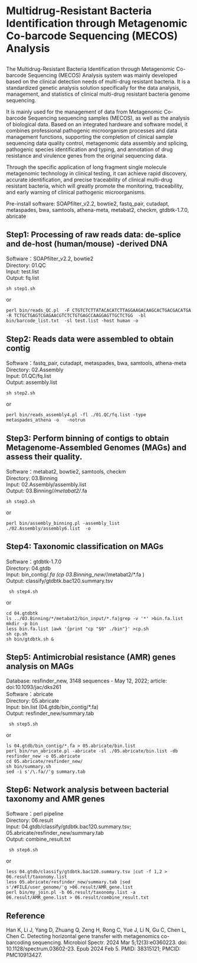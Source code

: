 # Multidrug-Resistant Bacteria Identification through Metagenomic Co-barcode Sequencing (MECOS) Analysis  

##
The Multidrug-Resistant Bacteria Identification through Metagenomic Co-barcode Sequencing (MECOS) Analysis system was mainly developed based on the clinical detection needs of multi-drug resistant bacteria. It is a standardized genetic analysis solution specifically for the data analysis, management, and statistics of clinical multi-drug resistant bacteria genome sequencing.

It is mainly used for the management of data from Metagenomic Co-barcode Sequencing sequencing samples (MECOS), as well as the analysis of biological data. Based on an integrated hardware and software model, it combines professional pathogenic microorganism processes and data management functions, supporting the completion of clinical sample sequencing data quality control, metagenomic data assembly and splicing, pathogenic species identification and typing, and annotation of drug resistance and virulence genes from the original sequencing data.

Through the specific application of long fragment single molecule metagenomic technology in clinical testing, it can achieve rapid discovery, accurate identification, and precise traceability of clinical multi-drug resistant bacteria, which will greatly promote the monitoring, traceability, and early warning of clinical pathogenic microorganisms.

Pre-install software: 
SOAPfilter_v2.2, bowtie2, fastq_pair, cutadapt, metaspades, bwa, samtools, athena-meta, metabat2, checkm, gtdbtk-1.7.0, abricate  


  
## Step1: Processing of raw reads data: de-splice and de-host (human/mouse) -derived DNA 
Software：SOAPfilter_v2.2, bowtie2  
Directory: 01.QC  
Input: test.list  
Output: fq.list
```{sh}
sh step1.sh  
```
or
```{sh}
perl bin/reads_QC.pl  -F CTGTCTCTTATACACATCTTAGGAAGACAAGCACTGACGACATGA -R TCTGCTGAGTCGAGAACGTCTCTGTGAGCCAAGGAGTTGCTCTGG  -bl bin/barcode_list.txt  -sl test.list -host human -o  
```


## Step2: Reads data were assembled to obtain contig 
Software：fastq_pair, cutadapt, metaspades, bwa, samtools, athena-meta  
Directory: 02.Assembly  
Input: 01.QC/fq.list  
Output: assembly.list 
```{sh}
sh step2.sh
```
or
```{sh}
perl bin/reads_assembly4.pl -fl ./01.QC/fq.list -type metaspades_athena -o   -notrun
```


## Step3: Perform binning of contigs to obtain Metagenome-Assembled Genomes (MAGs) and assess their quality.  
Software：metabat2, bowtie2, samtools, checkm  
Directory: 03.Binning  
Input: 02.Assembly/assembly.list  
Output: 03.Binning/*/metabat2/*.fa  
```{sh}
sh step3.sh  
```
or
```{sh}
perl bin/assembly_binning.pl -assembly_list  ./02.Assembly/assembly6.list  -o   
```

## Step4: Taxonomic classification on MAGs 
Software：gtdbtk-1.7.0  
Directory: 04.gtdb  
Input: bin_contig/*.fa (cp 03.Binning_new/*/metabat2/*.fa )  
Output: classify/gtdbtk.bac120.summary.tsv  
```{sh}
 sh step4.sh  
```
or
```{sh}
cd 04.gtdbtk
ls ../03.Binning/*/metabat2/bin_input/*.fa|grep -v '*' >bin.fa.list
mkdir -p bin
less bin.fa.list |awk '{print "cp "$0" ./bin"}' >cp.sh
sh cp.sh
sh bin/gtdbtk.sh &
```

## Step5: Antimicrobial resistance (AMR) genes analysis on MAGs
Database: resfinder_new, 3148 sequences -  May 12, 2022; article: doi:10.1093/jac/dks261  
Software：abricate  
Directory: 05.abricate  
Input: bin.list (04.gtdb/bin_contig/*.fa)  
Output: resfinder_new/summary.tab  
```{sh}
 sh step5.sh  
```
or
```{sh}
ls 04.gtdb/bin_contig/*.fa > 05.abricate/bin.list 
perl bin/run_abricate.pl -abricate -sl ./05.abricate/bin.list -db resfinder_new -o 05.abricate
cd 05.abricate/resfinder_new/
sh bin/summary.sh
sed -i s'/\.fa//'g summary.tab 
```

## Step6: Network analysis between bacterial taxonomy and AMR genes  
Software：perl pipeline  
Directory: 06.result  
Input: 04.gtdb/classify/gtdbtk.bac120.summary.tsv; 05.abricate/resfinder_new/summary.tab  
Output: combine_result.txt  
```{sh}
 sh step6.sh
```
or
```{sh}
less 04.gtdb/classify/gtdbtk.bac120.summary.tsv |cut -f 1,2 > 06.result/taxonomy.list
less 05.abricate/resfinder_new/summary.tab |sed s'/#FILE/user_genome/'g >06.result/AMR_gene.list
perl bin/my_join.pl -b 06.result/taxonomy.list -a 06.result/AMR_gene.list > 06.result/combine_result.txt
```

## Reference  
Han K, Li J, Yang D, Zhuang Q, Zeng H, Rong C, Yue J, Li N, Gu C, Chen L, Chen C. Detecting horizontal gene transfer with metagenomics co-barcoding sequencing. Microbiol Spectr. 2024 Mar 5;12(3):e0360223. doi: 10.1128/spectrum.03602-23. Epub 2024 Feb 5. PMID: 38315121; PMCID: PMC10913427.

